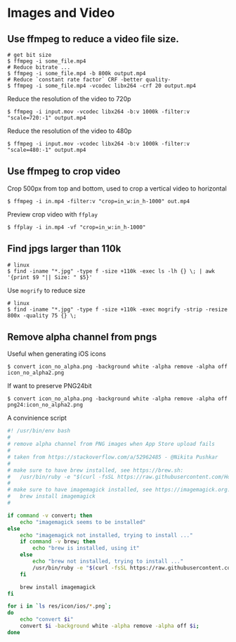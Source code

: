 # Images and Video

## Use ffmpeg to reduce a video file size.

    # get bit size
    $ ffmpeg -i some_file.mp4
    # Reduce bitrate ...
    $ ffmpeg -i some_file.mp4 -b 800k output.mp4
    # Reduce `constant rate factor` CRF -better quality-
    $ ffmpeg -i some_file.mp4 -vcodec libx264 -crf 20 output.mp4

Reduce the resolution of the video to 720p

    $ ffmpeg -i input.mov -vcodec libx264 -b:v 1000k -filter:v "scale=720:-1" output.mp4

Reduce the resolution of the video to 480p

    $ ffmpeg -i input.mov -vcodec libx264 -b:v 1000k -filter:v "scale=480:-1" output.mp4

## Use ffmpeg to crop video

Crop 500px from top and bottom, used to crop a vertical video to horizontal

    $ ffmpeg -i in.mp4 -filter:v "crop=in_w:in_h-1000" out.mp4

Preview crop video with `ffplay`

    $ ffplay -i in.mp4 -vf "crop=in_w:in_h-1000"

## Find jpgs larger than 110k

    # linux
    $ find -iname "*.jpg" -type f -size +110k -exec ls -lh {} \; | awk '{print $9 "|| Size: " $5}'

Use `mogrify` to reduce size

    # linux
    $ find -iname "*.jpg" -type f -size +110k -exec mogrify -strip -resize 800x -quality 75 {} \;

## Remove alpha channel from pngs

Useful when generating iOS icons

    $ convert icon_no_alpha.png -background white -alpha remove -alpha off icon_no_alpha2.png

If want to preserve PNG24bit

    $ convert icon_no_alpha.png -background white -alpha remove -alpha off png24:icon_no_alpha2.png

A convinience script

```bash
#! /usr/bin/env bash
#
# remove alpha channel from PNG images when App Store upload fails
#
# taken from https://stackoverflow.com/a/52962485 - @Nikita Pushkar
#
# make sure to have brew installed, see https://brew.sh:
#   /usr/bin/ruby -e "$(curl -fsSL https://raw.githubusercontent.com/Homebrew/install/master/install)"
#
# make sure to have imagemagick installed, see https://imagemagick.org:
#   brew install imagemagick
#

if command -v convert; then
    echo "imagemagick seems to be installed"
else
    echo "imagemagick not installed, trying to install ..."
    if command -v brew; then
        echo "brew is installed, using it"
    else
        echo "brew not installed, trying to install ..."
        /usr/bin/ruby -e "$(curl -fsSL https://raw.githubusercontent.com/Homebrew/install/master/install)"
    fi

    brew install imagemagick
fi

for i in `ls res/icon/ios/*.png`;
do
    echo "convert $i"
    convert $i -background white -alpha remove -alpha off $i;
done
```
